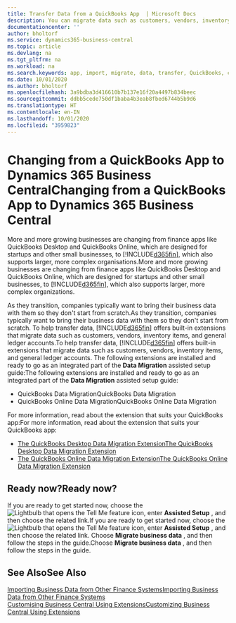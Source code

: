 ```yaml
---
title: Transfer Data from a QuickBooks App  | Microsoft Docs
description: You can migrate data such as customers, vendors, inventory items, and G/L accounts from QuickBooks apps to Business Central.
documentationcenter: ''
author: bholtorf
ms.service: dynamics365-business-central
ms.topic: article
ms.devlang: na
ms.tgt_pltfrm: na
ms.workload: na
ms.search.keywords: app, import, migrate, data, transfer, QuickBooks, customize
ms.date: 10/01/2020
ms.author: bholtorf
ms.openlocfilehash: 3a9bdba3d416610b7b137e16f20a4497b834beec
ms.sourcegitcommit: ddbb5cede750df1baba4b3eab8fbed6744b5b9d6
ms.translationtype: HT
ms.contentlocale: en-IN
ms.lasthandoff: 10/01/2020
ms.locfileid: "3959823"
---
```

# <a name="changing-from-a-quickbooks-app-to-dynamics-365-business-central"></a><span data-ttu-id="edc07-103">Changing from a QuickBooks App to Dynamics 365 Business Central</span><span class="sxs-lookup"><span data-stu-id="edc07-103">Changing from a QuickBooks App to Dynamics 365 Business Central</span></span>
<span data-ttu-id="edc07-104">More and more growing businesses are changing from finance apps like QuickBooks Desktop and QuickBooks Online, which are designed for startups and other small businesses, to [!INCLUDE[d365fin](includes/d365fin_md.md)], which also supports larger, more complex organisations.</span><span class="sxs-lookup"><span data-stu-id="edc07-104">More and more growing businesses are changing from finance apps like QuickBooks Desktop and QuickBooks Online, which are designed for startups and other small businesses, to [!INCLUDE[d365fin](includes/d365fin_md.md)], which also supports larger, more complex organizations.</span></span> 

<span data-ttu-id="edc07-105">As they transition, companies typically want to bring their business data with them so they don't start from scratch.</span><span class="sxs-lookup"><span data-stu-id="edc07-105">As they transition, companies typically want to bring their business data with them so they don't start from scratch.</span></span> <span data-ttu-id="edc07-106">To help transfer data, [!INCLUDE[d365fin](includes/d365fin_md.md)] offers built-in extensions that migrate data such as customers, vendors, inventory items, and general ledger accounts.</span><span class="sxs-lookup"><span data-stu-id="edc07-106">To help transfer data, [!INCLUDE[d365fin](includes/d365fin_md.md)] offers built-in extensions that migrate data such as customers, vendors, inventory items, and general ledger accounts.</span></span> <span data-ttu-id="edc07-107">The following extensions are installed and ready to go as an integrated part of the **Data Migration** assisted setup guide:</span><span class="sxs-lookup"><span data-stu-id="edc07-107">The following extensions are installed and ready to go as an integrated part of the **Data Migration** assisted setup guide:</span></span>

* <span data-ttu-id="edc07-108">QuickBooks Data Migration</span><span class="sxs-lookup"><span data-stu-id="edc07-108">QuickBooks Data Migration</span></span> 
* <span data-ttu-id="edc07-109">QuickBooks Online Data Migration</span><span class="sxs-lookup"><span data-stu-id="edc07-109">QuickBooks Online Data Migration</span></span>

<span data-ttu-id="edc07-110">For more information, read about the extension that suits your QuickBooks app:</span><span class="sxs-lookup"><span data-stu-id="edc07-110">For more information, read about the extension that suits your QuickBooks app:</span></span>   

* [<span data-ttu-id="edc07-111">The QuickBooks Desktop Data Migration Extension</span><span class="sxs-lookup"><span data-stu-id="edc07-111">The QuickBooks Desktop Data Migration Extension</span></span>](ui-extensions-quickbooks-data-migration.md)
* [<span data-ttu-id="edc07-112">The QuickBooks Online Data Migration Extension</span><span class="sxs-lookup"><span data-stu-id="edc07-112">The QuickBooks Online Data Migration Extension</span></span>](ui-extensions-quickbooks-online-data-migration.md)

## <a name="ready-now"></a><span data-ttu-id="edc07-113">Ready now?</span><span class="sxs-lookup"><span data-stu-id="edc07-113">Ready now?</span></span>
<span data-ttu-id="edc07-114">If you are ready to get started now, choose the ![Lightbulb that opens the Tell Me feature](media/ui-search/search_small.png "Tell me what you want to do") icon, enter **Assisted Setup** , and then choose the related link.</span><span class="sxs-lookup"><span data-stu-id="edc07-114">If you are ready to get started now, choose the ![Lightbulb that opens the Tell Me feature](media/ui-search/search_small.png "Tell me what you want to do") icon, enter **Assisted Setup** , and then choose the related link.</span></span> <span data-ttu-id="edc07-115">Choose **Migrate business data** , and then follow the steps in the guide.</span><span class="sxs-lookup"><span data-stu-id="edc07-115">Choose **Migrate business data** , and then follow the steps in the guide.</span></span>

## <a name="see-also"></a><span data-ttu-id="edc07-116">See Also</span><span class="sxs-lookup"><span data-stu-id="edc07-116">See Also</span></span>
[<span data-ttu-id="edc07-117">Importing Business Data from Other Finance Systems</span><span class="sxs-lookup"><span data-stu-id="edc07-117">Importing Business Data from Other Finance Systems</span></span>](across-import-data-configuration-packages.md)  
[<span data-ttu-id="edc07-118">Customising Business Central Using Extensions</span><span class="sxs-lookup"><span data-stu-id="edc07-118">Customizing Business Central Using Extensions</span></span>](ui-extensions.md)   
